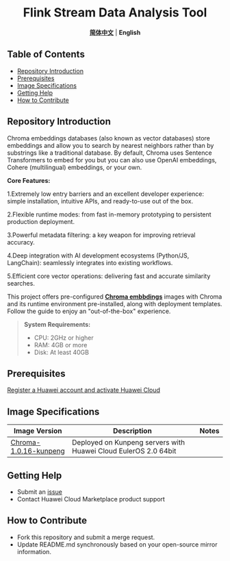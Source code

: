 <p align="center">
  <h1 align="center">Flink Stream Data Analysis Tool</h1>
  <p align="center">
    <a href="README_ZH.md"><strong>简体中文</strong></a> | <strong>English</strong>
  </p>
</p>

## Table of Contents

- [Repository Introduction](#repository-introduction)  
- [Prerequisites](#prerequisites)  
- [Image Specifications](#image-specifications)
- [Getting Help](#getting-help)
- [How to Contribute](#how-to-contribute)

## Repository Introduction  
Chroma embeddings databases (also known as vector databases) store embeddings and allow you to search by nearest neighbors rather than by substrings like a traditional database. By default, Chroma uses Sentence Transformers to embed for you but you can also use OpenAI embeddings, Cohere (multilingual) embeddings, or your own.

**Core Features:**

1.Extremely low entry barriers and an excellent developer experience: simple installation, intuitive APIs, and ready-to-use out of the box.

2.Flexible runtime modes: from fast in-memory prototyping to persistent production deployment.

3.Powerful metadata filtering: a key weapon for improving retrieval accuracy.

4.Deep integration with AI development ecosystems (Python/JS, LangChain): seamlessly integrates into existing workflows.

5.Efficient core vector operations: delivering fast and accurate similarity searches.

This project offers pre-configured [**Chroma embbdings**](https://marketplace.huaweicloud.com/contents/992480da-64a3-4ba8-90cb-686d1832e96a#productid=OFFI1111485128289529856) images with Chroma and its runtime environment pre-installed, along with deployment templates. Follow the guide to enjoy an "out-of-the-box" experience.

> **System Requirements:**
> - CPU: 2GHz or higher  
> - RAM: 4GB or more  
> - Disk: At least 40GB  


## Prerequisites  
[Register a Huawei account and activate Huawei Cloud](https://support.huaweicloud.com/usermanual-account/account_id_001.html)

## Image Specifications  

| Image Version                                                                                                            | Description | Notes |  
|--------------------------------------------------------------------------------------------------------------------------|-------------|-------|  
| [Chroma-1.0.16-kunpeng](https://github.com/HuaweiCloudDeveloper/chroma-image/tree/Chroma-1.0.16-kunpeng)                    | Deployed on Kunpeng servers with Huawei Cloud EulerOS 2.0 64bit |  | 


## Getting Help
- Submit an [issue](https://github.com/HuaweiCloudDeveloper/flink-image/issues)
- Contact Huawei Cloud Marketplace product support

## How to Contribute
- Fork this repository and submit a merge request.
- Update README.md synchronously based on your open-source mirror information.
